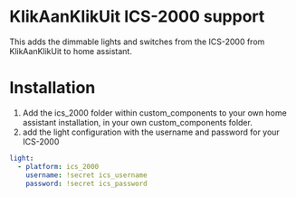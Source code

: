 # KlikAanKlikUit ICS-2000 support
This adds the dimmable lights and switches from the ICS-2000 from KlikAanKlikUit to home assistant.

# Installation
1. Add the ics_2000 folder within custom_components to your own home assistant installation, in your own custom_components folder.
2. add the light configuration with the username and password for your ICS-2000

```yaml
light:
  - platform: ics_2000
    username: !secret ics_username
    password: !secret ics_password
```